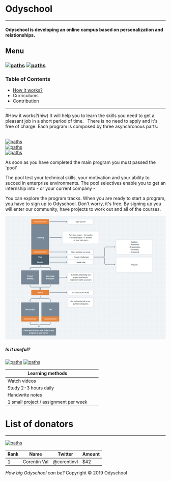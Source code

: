 # Odyschool
***
#### Odyschool is developing an online campus based on personalization and relationships.

## Menu

### [![paths](https://img.shields.io/badge/Sign_up-orange.svg)](https://github.com/corentinvl/odyschool/blob/master/README.md) [![paths](https://img.shields.io/badge/Sign_in-gray.svg)](https://github.com/corentinvl/odyschool/blob/master/README.md) 

### Table of Contents

- [How it works?](#hiw)
- Curriculums
- Contribution


***

#How it works?(hiw)
It will help you to learn the skills you need to get a pleasant job in a short period of time.
&nbsp;
There is no need to apply and it's free of charge. 
Each program is composed by three asynchronous parts:

&nbsp;
\
[![paths](https://img.shields.io/badge/personal_development-explore_now-brightgreen.svg)](https://github.com/corentinvl/odyschool/blob/master/README.md) \
[![paths](https://img.shields.io/badge/the_theory_side-explore_now-brightgreen.svg)](https://github.com/corentinvl/odyschool/blob/master/README.md) \
[![paths](https://img.shields.io/badge/the_practical_side-explore_now-brightgreen.svg)](https://github.com/corentinvl/odyschool/blob/master/README.md) 

As soon as you have completed the main program you must passed the 'pool'

The pool test your technical skills, your motivation and your ability to succed in enterprise environments.
The pool selectives enable you to get an internship into - or your current company -

You can explore the program tracks. When you are ready to start a program, you have to sign up to Odyschool. 
Don't worry, it's free. By signing up you will enter our community, have projects to work out and all of the courses.

![odyschool diagram](https://github.com/corentinvl/odyschool/blob/master/diagram.PNG)

##### Is it useful? 
[![paths](https://img.shields.io/badge/👍-grey.svg)](mailto:odyschool@gmail.com?subject=%F0%9F%91%8D&body=) [![paths](https://img.shields.io/badge/👎-grey.svg)](mailto:odyschool@gmail.com?subject=%F0%9F%91%8E&body=)



| Learning methods |||
| ------ | ------ | ------ |
| Watch videos |        |        |
| Study 2-3 hours daily
| Handwrite notes
| 1 small project / assignment per week


# List of donators 
***

[![paths](https://img.shields.io/badge/donate-now-orange.svg)](https://ody.revv.co/donate-today?amount=25) 

| Rank | Name | Twitter | Amount |
| ---- | ---- | ------- | ------ |
| 1 | Corentin Val | @corentinvl | $42 |


*How big Odyschool can be?*
Copyright © 2019 Odyschool

